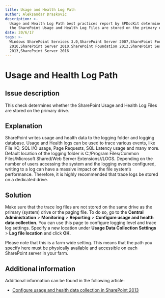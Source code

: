 ```yaml
---
title: Usage and Health Log Path
author: Aleksandar Draskovic
description: >-
  Usage and Health Log Path best practices report by SPDocKit determines whether
  the SharePoint Usage and Health Log Files are stored on the primary drive.
date: 20/6/17
tags: >-
  Windows SharePoint Services 3.0,SharePoint Server 2007,SharePoint Foundation
  2010,SharePoint Server 2010,SharePoint Foundation 2013,SharePoint Server
  2013,SharePoint Server 2016
---
```


# Usage and Health Log Path

## Issue description

This check determines whether the SharePoint Usage and Health Log Files are stored on the primary drive.

## Explanation

SharePoint writes usage and health data to the logging folder and logging database. Usage and Health logs can be used to trace various events, like File I/O, SQL I/O usage, Page Requests, SQL Latency usage and many more. Default location of the logging folder is C:/Program Files/Common Files/Microsoft Shared/Web Server Extensions//LOGS. Depending on the number of users accessing the system and the logging events configured, writing to a log can have a massive impact on the file system’s performance. Therefore, it is highly recommended that trace logs be stored on a dedicated drive.

## Solution

Make sure that the trace log files are not stored on the same drive as the primary \(system\) drive or the paging file. To do so, go to the **Central Administration** &gt; **Monitoring** &gt; **Reporting** &gt; **Configure usage and health data collection**. You can use this page to configure logging level and trace log settings. Specify a new location under **Usage Data Collection Settings** &gt; **Log file location** and click **OK**.

Please note that this is a farm wide setting. This means that the path you specify here must be physically available and accessible on each SharePoint server in your farm.

## Additional information

Additional information can be found in the following article:

* [Configure usage and health data collection in SharePoint 2013](https://technet.microsoft.com/en-us/library/ee663480.aspx)

